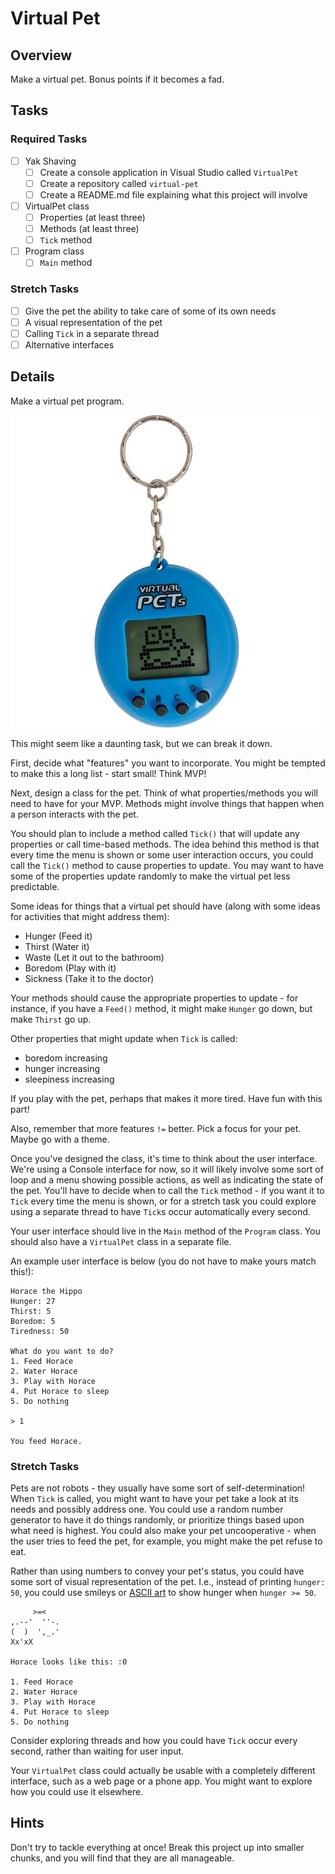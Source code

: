 # Virtual Pet

## Overview

Make a virtual pet. Bonus points if it becomes a fad.

## Tasks

### Required Tasks

- [ ] Yak Shaving
  - [ ] Create a console application in Visual Studio called `VirtualPet`
  - [ ] Create a repository called `virtual-pet`
  - [ ] Create a README.md file explaining what this project will involve
- [ ] VirtualPet class
  - [ ] Properties (at least three)
  - [ ] Methods (at least three)
  - [ ] `Tick` method
- [ ] Program class
  - [ ] `Main` method

### Stretch Tasks

- [ ] Give the pet the ability to take care of some of its own needs
- [ ] A visual representation of the pet
- [ ] Calling `Tick` in a separate thread
- [ ] Alternative interfaces

## Details

Make a virtual pet program.

![virtual pet](virtualpet.jpg)

This might seem like a daunting task, but we can break it down.

First, decide what "features" you want to incorporate. You might be tempted to make this a long list - start small! Think MVP!

Next, design a class for the pet. Think of what properties/methods you will need to have for your MVP. Methods might involve things that happen when a person interacts with the pet.

You should plan to include a method called `Tick()` that will update any properties or call time-based methods. The idea behind this method is that every time the menu is shown or some user interaction occurs, you could call the `Tick()` method to cause properties to update. You may want to have some of the properties update randomly to make the virtual pet less predictable.

Some ideas for things that a virtual pet should have (along with some ideas for activities that might address them):

- Hunger (Feed it)
- Thirst (Water it)
- Waste (Let it out to the bathroom)
- Boredom (Play with it)
- Sickness (Take it to the doctor)

Your methods should cause the appropriate properties to update - for instance, if you have a `Feed()` method, it might make `Hunger` go down, but make `Thirst` go up.

Other properties that might update when `Tick` is called:
  - boredom increasing
  - hunger increasing
  - sleepiness increasing

If you play with the pet, perhaps that makes it more tired. Have fun with this part!

Also, remember that more features `!=` better. Pick a focus for your pet. Maybe go with a theme.

Once you've designed the class, it's time to think about the user interface. We're using a Console interface for now, so it will likely involve some sort of loop and a menu showing possible actions, as well as indicating the state of the pet. You'll have to decide when to call the `Tick` method - if you want it to `Tick` every time the menu is shown, or for a stretch task you could explore using a separate thread to have `Tick`s occur automatically every second.

Your user interface should live in the `Main` method of the `Program` class. You should also have a `VirtualPet` class in a separate file.

An example user interface is below (you do not have to make yours match this!):

```
Horace the Hippo
Hunger: 27
Thirst: 5
Boredom: 5
Tiredness: 50

What do you want to do?
1. Feed Horace
2. Water Horace
3. Play with Horace
4. Put Horace to sleep
5. Do nothing

> 1

You feed Horace.
```

### Stretch Tasks

Pets are not robots - they usually have some sort of self-determination! When `Tick` is called, you might want to have your pet take a look at its needs and possibly address one. You could use a random number generator to have it do things randomly, or prioritize things based upon what need is highest. You could also make your pet uncooperative - when the user tries to feed the pet, for example, you might make the pet refuse to eat.

Rather than using numbers to convey your pet's status, you could have some sort of visual representation of the pet. I.e., instead of printing `hunger: 50`, you could use smileys or [ASCII art](https://en.wikipedia.org/wiki/ASCII_art) to show hunger when `hunger >= 50`.
```
     >=<        
,.--'  ''-.
(  )  ',_.'
Xx'xX      

Horace looks like this: :0

1. Feed Horace
2. Water Horace
3. Play with Horace
4. Put Horace to sleep
5. Do nothing
```

Consider exploring threads and how you could have `Tick` occur every second, rather than waiting for user input.

Your `VirtualPet` class could actually be usable with a completely different interface, such as a web page or a phone app. You might want to explore how you could use it elsewhere.

## Hints

Don't try to tackle everything at once! Break this project up into smaller chunks, and you will find that they are all manageable.
